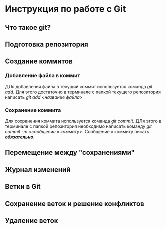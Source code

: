 # Инструкция по работе с Git

## Что такое git?

## Подготовка репозитория

## Создание коммитов

### Добавление файла в коммит

ДЛя добавления файла в текущий коммит используется команда *git add*. Для этого достаточно в терминале с папкой текущего репозитория написать *git add <название файла>*

### Сохранение коммита

Для сохранения коммита используется команда *git commit*. ДЛя этого в терминале с папкой репозитория необходимо написать команду *git commit -m <сообщение к коммиту>*. Сообщение к коммиту писать ***обязательно***.

## Перемещение между "сохранениями"

## Журнал изменений

## Ветки в Git

## Сохранение веток и решение конфликтов

## Удаление веток